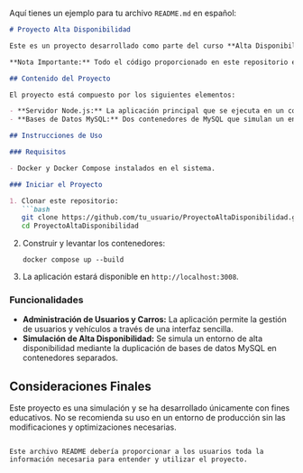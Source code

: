 Aquí tienes un ejemplo para tu archivo `README.md` en español:

```markdown
# Proyecto Alta Disponibilidad

Este es un proyecto desarrollado como parte del curso **Alta Disponibilidad**. El propósito de este proyecto es ilustrar conceptos relacionados con la alta disponibilidad utilizando tecnologías como Docker, MySQL y Node.js.

**Nota Importante:** Todo el código proporcionado en este repositorio es solo para fines de ejemplo. El uso de alta disponibilidad y las configuraciones presentadas han sido implementadas como demostraciones y no están necesariamente optimizadas para un entorno de producción.

## Contenido del Proyecto

El proyecto está compuesto por los siguientes elementos:

- **Servidor Node.js:** La aplicación principal que se ejecuta en un contenedor Docker.
- **Bases de Datos MySQL:** Dos contenedores de MySQL que simulan un entorno de alta disponibilidad.

## Instrucciones de Uso

### Requisitos

- Docker y Docker Compose instalados en el sistema.

### Iniciar el Proyecto

1. Clonar este repositorio:
   ```bash
   git clone https://github.com/tu_usuario/ProyectoAltaDisponibilidad.git
   cd ProyectoAltaDisponibilidad
   ```

2. Construir y levantar los contenedores:
   ```
   docker compose up --build
   ```

3. La aplicación estará disponible en `http://localhost:3008`.

### Funcionalidades

- **Administración de Usuarios y Carros:** La aplicación permite la gestión de usuarios y vehículos a través de una interfaz sencilla.
- **Simulación de Alta Disponibilidad:** Se simula un entorno de alta disponibilidad mediante la duplicación de bases de datos MySQL en contenedores separados.

## Consideraciones Finales

Este proyecto es una simulación y se ha desarrollado únicamente con fines educativos. No se recomienda su uso en un entorno de producción sin las modificaciones y optimizaciones necesarias.

```

Este archivo README debería proporcionar a los usuarios toda la información necesaria para entender y utilizar el proyecto.